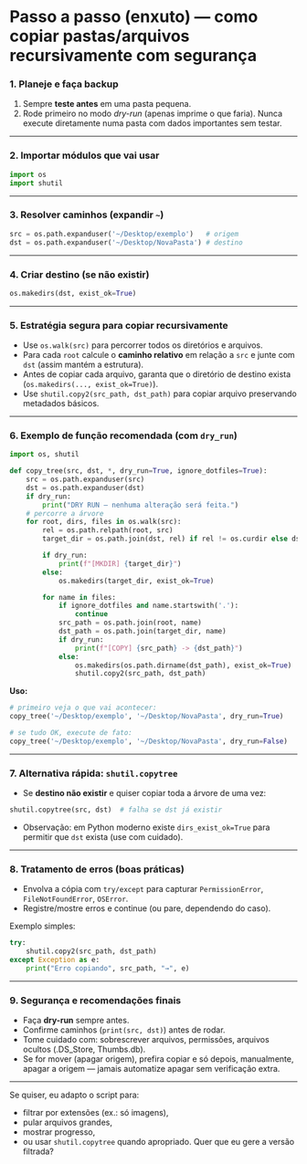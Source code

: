 # Passo a passo (enxuto) — como **copiar pastas/arquivos recursivamente** com segurança

### 1. Planeje e faça backup

1. Sempre **teste antes** em uma pasta pequena.
2. Rode primeiro no modo *dry-run* (apenas imprime o que faria). Nunca execute diretamente numa pasta com dados importantes sem testar.

---

### 2. Importar módulos que vai usar

```python
import os
import shutil
```

---

### 3. Resolver caminhos (expandir `~`)

```python
src = os.path.expanduser('~/Desktop/exemplo')   # origem
dst = os.path.expanduser('~/Desktop/NovaPasta') # destino
```

---

### 4. Criar destino (se não existir)

```python
os.makedirs(dst, exist_ok=True)
```

---

### 5. Estratégia segura para copiar recursivamente

* Use `os.walk(src)` para percorrer todos os diretórios e arquivos.
* Para cada `root` calcule o **caminho relativo** em relação a `src` e junte com `dst` (assim mantém a estrutura).
* Antes de copiar cada arquivo, garanta que o diretório de destino exista (`os.makedirs(..., exist_ok=True)`).
* Use `shutil.copy2(src_path, dst_path)` para copiar arquivo preservando metadados básicos.

---

### 6. Exemplo de função recomendada (com `dry_run`)

```python
import os, shutil

def copy_tree(src, dst, *, dry_run=True, ignore_dotfiles=True):
    src = os.path.expanduser(src)
    dst = os.path.expanduser(dst)
    if dry_run:
        print("DRY RUN — nenhuma alteração será feita.")
    # percorre a árvore
    for root, dirs, files in os.walk(src):
        rel = os.path.relpath(root, src)
        target_dir = os.path.join(dst, rel) if rel != os.curdir else dst

        if dry_run:
            print(f"[MKDIR] {target_dir}")
        else:
            os.makedirs(target_dir, exist_ok=True)

        for name in files:
            if ignore_dotfiles and name.startswith('.'):
                continue
            src_path = os.path.join(root, name)
            dst_path = os.path.join(target_dir, name)
            if dry_run:
                print(f"[COPY] {src_path} -> {dst_path}")
            else:
                os.makedirs(os.path.dirname(dst_path), exist_ok=True)
                shutil.copy2(src_path, dst_path)
```

**Uso:**

```python
# primeiro veja o que vai acontecer:
copy_tree('~/Desktop/exemplo', '~/Desktop/NovaPasta', dry_run=True)

# se tudo OK, execute de fato:
copy_tree('~/Desktop/exemplo', '~/Desktop/NovaPasta', dry_run=False)
```

---

### 7. Alternativa rápida: `shutil.copytree`

* Se **destino não existir** e quiser copiar toda a árvore de uma vez:

```python
shutil.copytree(src, dst)  # falha se dst já existir
```

* Observação: em Python moderno existe `dirs_exist_ok=True` para permitir que `dst` exista (use com cuidado).

---

### 8. Tratamento de erros (boas práticas)

* Envolva a cópia com `try/except` para capturar `PermissionError`, `FileNotFoundError`, `OSError`.
* Registre/mostre erros e continue (ou pare, dependendo do caso).

Exemplo simples:

```python
try:
    shutil.copy2(src_path, dst_path)
except Exception as e:
    print("Erro copiando", src_path, "→", e)
```

---

### 9. Segurança e recomendações finais

* Faça **dry-run** sempre antes.
* Confirme caminhos (`print(src, dst)`) antes de rodar.
* Tome cuidado com: sobrescrever arquivos, permissões, arquivos ocultos (.DS\_Store, Thumbs.db).
* Se for mover (apagar origem), prefira copiar e só depois, manualmente, apagar a origem — jamais automatize apagar sem verificação extra.

---

Se quiser, eu adapto o script para:

* filtrar por extensões (ex.: só imagens),
* pular arquivos grandes,
* mostrar progresso,
* ou usar `shutil.copytree` quando apropriado. Quer que eu gere a versão filtrada?
